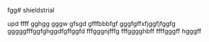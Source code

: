fgg# shieldstrial

upd
ffff
gghgg
gggw
gfsgd
gfffbbbfgf
gggfgffхfjggfjfggfg
gggggfffggfghggdfgffggfd
fffgggnjfffg
fffgggghbff
ffffgggff
hgggff
